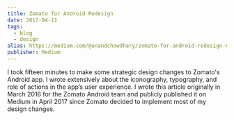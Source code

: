 ```yaml
---
title: Zomato for Android Redesign
date: 2017-04-11
tags:
  - blog
  - design
alias: https://medium.com/@anandchowdhary/zomato-for-android-redesign-6ced8b220544
publisher: Medium
---
```


I took fifteen minutes to make some strategic design changes to Zomato's Android app. I wrote extensively about the iconography, typography, and role of actions in the app’s user experience. I wrote this article originally in March 2016 for the Zomato Android team and publicly published it on Medium in April 2017 since Zomato decided to implement most of my design changes.
